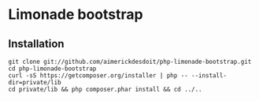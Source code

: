 # Limonade bootstrap

## Installation

	git clone git://github.com/aimerickdesdoit/php-limonade-bootstrap.git
	cd php-limonade-bootstrap
	curl -sS https://getcomposer.org/installer | php -- --install-dir=private/lib
	cd private/lib && php composer.phar install && cd ../..